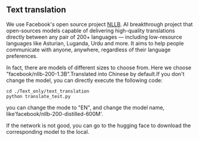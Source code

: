 ## Text translation

We use Facebook's open source project [NLLB](https://github.com/facebookresearch/fairseq/tree/nllb). AI breakthrough project that open-sources models capable of delivering high-quality translations directly between any pair of 200+ languages — including low-resource languages like Asturian, Luganda, Urdu and more. It aims to help people communicate with anyone, anywhere, regardless of their language preferences.

In fact, there are models of different sizes to choose from. Here we choose "facebook/nllb-200-1.3B".Translated into Chinese by default.If you don't change the model, you can directly execute the following code:
```
cd ./Text_only/text_translation
python translate_test.py
```
you can change the mode to "EN", and change the model name, like'facebook/nllb-200-distilled-600M'.

If the network is not good, you can go to the hugging face to download the corresponding model to the local.
